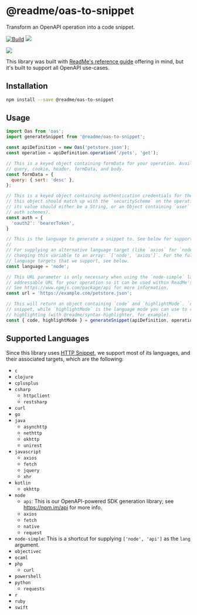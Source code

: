 # @readme/oas-to-snippet

Transform an OpenAPI operation into a code snippet.

[![Build](https://github.com/readmeio/oas-to-snippet/workflows/CI/badge.svg)](https://github.com/readmeio/oas-to-snippet/) [![](https://img.shields.io/npm/v/@readme/oas-to-snippet)](https://npm.im/@readme/oas-to-snippet)

[![](https://d3vv6lp55qjaqc.cloudfront.net/items/1M3C3j0I0s0j3T362344/Untitled-2.png)](https://readme.io)

This library was built with [ReadMe's reference guide](https://readme.com/documentation) offering in mind, but it's built to support all OpenAPI use-cases.

## Installation

```sh
npm install --save @readme/oas-to-snippet
```

## Usage

```js
import Oas from 'oas';
import generateSnippet from '@readme/oas-to-snippet';

const apiDefinition = new Oas('petstore.json');
const operation = apiDefinition.operation('/pets', 'get');

// This is a keyed object containing formData for your operation. Available keys are: path,
// query, cookie, header, formData, and body.
const formData = {
  query: { sort: 'desc' },
};

// This is a keyed object containing authentication credentials for the operation. The keys for
// this object should match up with the `securityScheme` on the operation you're accessing, and
// its value should either be a String, or an Object containing `user` and/or `pass` (for Basic
// auth schemes).
const auth = {
  'oauth2': 'bearerToken',
}

// This is the language to generate a snippet to. See below for supported languages.
//
// For supplying an alternative language target (like `axios` for `node`), you can do so by
// changing this variable to an array: `['node', 'axios']`. For the full list of alternative
// language targets that we support, see below.
const language = 'node';

// This URL parameter is only necessary when using the `node-simple` language and it should be an
// addressable URL for your operation so it can be used within ReadMe's OpenAPI auto SDK package.
// See https://www.npmjs.com/package/api for more information.
const url = 'https://example.com/petstore.json';

// This will return an object containing `code` and `highlightMode`. `code` is the generated code
// snippet, while `highlightMode` is the language mode you can use to render it for syntax
// highlighting (with @readme/syntax-highlighter, for example).
const { code, highlightMode } = generateSnippet(apiDefinition, operation, formData, auth, language, url);
```

## Supported Languages

Since this library uses [HTTP Snippet](https://github.com/Kong/httpsnippet), we support most of its languages, and their associated targets, which are the following:

* `c`
* `clojure`
* `cplusplus`
* `csharp`
  * `httpclient`
  * `restsharp`
* `curl`
* `go`
* `java`
  * `asynchttp`
  * `nethttp`
  * `okhttp`
  * `unirest`
* `javascript`
  * `axios`
  * `fetch`
  * `jquery`
  * `xhr`
* `kotlin`
  * `okhttp`
* `node`
  * `api`: This is our OpenAPI-powered SDK generation library; see https://npm.im/api for more info.
  * `axios`
  * `fetch`
  * `native`
  * `request`
* `node-simple`: This is a shortcut for supplying `['node', 'api']` as the `lang` argument.
* `objectivec`
* `ocaml`
* `php`
  * `curl`
* `powershell`
* `python`
  * `requests`
* `r`
* `ruby`
* `swift`
